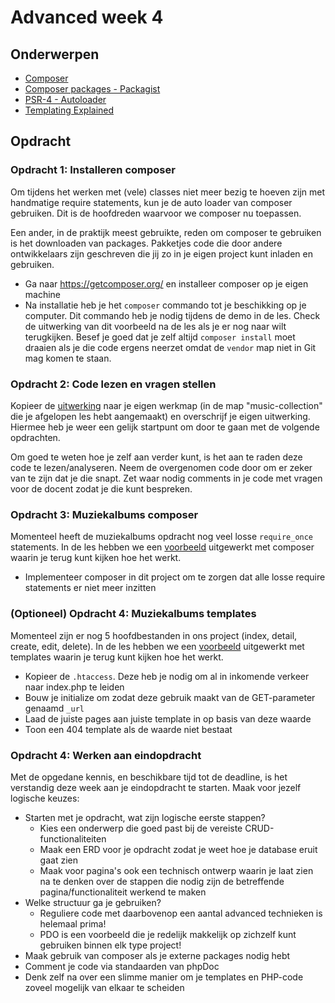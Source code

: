 # Advanced week 4

## Onderwerpen

- [Composer](https://getcomposer.org/)
- [Composer packages - Packagist](https://packagist.org/)
- [PSR-4 - Autoloader](http://www.php-fig.org/psr/psr-4/)
- [Templating Explained](https://www.daggerhartlab.com/create-simple-php-templating-function/)

## Opdracht

### Opdracht 1: Installeren composer

Om tijdens het werken met (vele) classes niet meer bezig te hoeven zijn met handmatige require statements,
kun je de auto loader van composer gebruiken. Dit is de hoofdreden waarvoor we composer nu toepassen.

Een ander, in de praktijk meest gebruikte, reden om composer te gebruiken is het downloaden van packages.
Pakketjes code die door andere ontwikkelaars zijn geschreven die jij zo in je eigen project kunt inladen
en gebruiken.

- Ga naar https://getcomposer.org/ en installeer composer op je eigen machine
- Na installatie heb je het `composer` commando tot je beschikking op je computer. Dit commando heb je nodig
  tijdens de demo in de les. Check de uitwerking van dit voorbeeld na de les als je er nog naar wilt terugkijken.
  Besef je goed dat je zelf altijd `composer install` moet draaien als je die code ergens neerzet omdat de
  `vendor` map niet in Git mag komen te staan.

### Opdracht 2: Code lezen en vragen stellen

Kopieer de [uitwerking](../lesson3/assignment) naar je eigen werkmap (in de map "music-collection"
die je afgelopen les hebt aangemaakt) en overschrijf je eigen uitwerking. Hiermee heb je weer een
gelijk startpunt om door te gaan met de volgende opdrachten.

Om goed te weten hoe je zelf aan verder kunt, is het aan te raden deze code te lezen/analyseren.
Neem de overgenomen code door om er zeker van te zijn dat je die snapt. Zet waar nodig comments in
je code met vragen voor de docent zodat je die kunt bespreken.

### Opdracht 3: Muziekalbums composer

Momenteel heeft de muziekalbums opdracht nog veel losse `require_once` statements. In de les hebben we
een [voorbeeld](example/students_composer) uitgewerkt met composer waarin je terug kunt kijken hoe het werkt.

- Implementeer composer in dit project om te zorgen dat alle losse require statements er niet meer inzitten

### (Optioneel) Opdracht 4: Muziekalbums templates

Momenteel zijn er nog 5 hoofdbestanden in ons project (index, detail, create, edit, delete). In de les hebben we
een [voorbeeld](example/templating) uitgewerkt met templates waarin je terug kunt kijken hoe het werkt.

- Kopieer de `.htaccess`. Deze heb je nodig om al in inkomende verkeer naar index.php te leiden
- Bouw je initialize om zodat deze gebruik maakt van de GET-parameter genaamd `_url`
- Laad de juiste pages aan juiste template in op basis van deze waarde
- Toon een 404 template als de waarde niet bestaat

### Opdracht 4: Werken aan eindopdracht

Met de opgedane kennis, en beschikbare tijd tot de deadline, is het verstandig deze week aan je eindopdracht
te starten. Maak voor jezelf logische keuzes:

- Starten met je opdracht, wat zijn logische eerste stappen?
    - Kies een onderwerp die goed past bij de vereiste CRUD-functionaliteiten
    - Maak een ERD voor je opdracht zodat je weet hoe je database eruit gaat zien
    - Maak voor pagina's ook een technisch ontwerp waarin je laat zien na te denken over de stappen die
      nodig zijn de betreffende pagina/functionaliteit werkend te maken
- Welke structuur ga je gebruiken?
    - Reguliere code met daarbovenop een aantal advanced technieken is helemaal prima!
    - PDO is een voorbeeld die je redelijk makkelijk op zichzelf kunt gebruiken binnen elk type project!
- Maak gebruik van composer als je externe packages nodig hebt
- Comment je code via standaarden van phpDoc
- Denk zelf na over een slimme manier om je templates en PHP-code zoveel mogelijk van elkaar te scheiden
